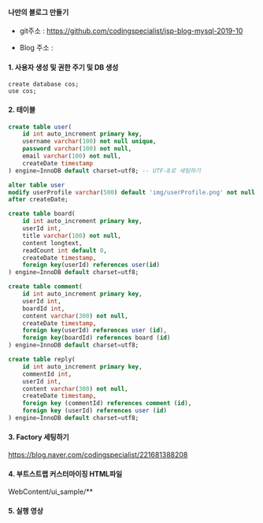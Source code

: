#### 나만의 블로그 만들기

- git주소 : <https://github.com/codingspecialist/jsp-blog-mysql-2019-10>

- Blog 주소 : 

#### 1. 사용자 생성 및 권한 주기 및 DB 생성
    create database cos;
    use cos;

#### 2. 테이블
```sql
create table user(
	id int auto_increment primary key,
    username varchar(100) not null unique,
    password varchar(100) not null,
    email varchar(100) not null,
    createDate timestamp
) engine=InnoDB default charset=utf8; -- UTF-8로 세팅하기 

alter table user
modify userProfile varchar(500) default 'img/userProfile.png' not null
after createDate;
```

```sql
create table board(
	id int auto_increment primary key,
    userId int,
    title varchar(100) not null,
    content longtext,
    readCount int default 0,
    createDate timestamp,
    foreign key(userId) references user(id)
) engine=InnoDB default charset=utf8;
```

```sql
create table comment(
	id int auto_increment primary key,
    userId int,
    boardId int,
    content varchar(300) not null,
    createDate timestamp,
    foreign key(userId) references user (id),
    foreign key(boardId) references board (id)
) engine=InnoDB default charset=utf8;
```

```sql
create table reply(
	id int auto_increment primary key,
    commentId int,
    userId int,
    content varchar(300) not null,
    createDate timestamp,
    foreign key (commentId) references comment (id),
    foreign key (userId) references user (id)
) engine=InnoDB default charset=utf8;
```

#### 3. Factory 세팅하기
<https://blog.naver.com/codingspecialist/221681388208>

#### 4. 부트스트랩 커스터마이징 HTML파일
WebContent/ui_sample/**

#### 5. 실행 영상
